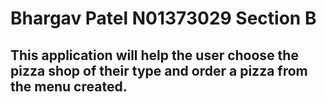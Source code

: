 # Bhargav Patel N01373029 Section B
## This application will help the user choose the pizza shop of their type and order a pizza from the menu created.